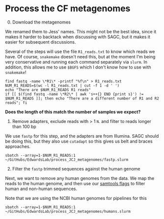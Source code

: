# Process the CF metagenomes


0. Download the metagenomes

We renamed them to Jess' names. This might not be the best idea, since it makes it harder to backtack when discussing with SAGC, but it makes it easier for subsequent discussions.

Several of the steps will use the file `R1_reads.txt` to know which reads we have. Of course, `snakemake` doesn't need this, but at the moment I'm being very conservative and running each command separately via `slurm`. In addition, this allows me to use `$BGFS` which I don't know how to use with `snakemake`!

```
find fastq -name \*R1\* -printf "%f\n" > R1_reads.txt
NUM_R1_READS=$(wc -l R1_reads.txt | cut -f 1 -d ' ')
echo "There are $NUM_R1_READS R1 reads"
if [[ $(find fastq -name \*R2\* | awk 's++{} END {print s}') != $NUM_R1_READS ]]; then echo "There are a different number of R1 and R2 reads"; fi
```


**Does the length of this match the number of samples we expect?**


1. Remove adapters, exclude reads with > 1 `N`. and filter to reads longer than 100 bp

We use `fastp` for this step, and the adapters are from Illumina. SAGC should be doing this, but they also use `cutadapt` so this gives us belt and braces approaches.


```
sbatch --array=1-$NUM_R1_READS:1 ~/GitHubs/EdwardsLab/process_JCJ_metagenomes/fastp.slurm
```


2. Filter the `fastp` trimmed sequences against the human genome


Next, we want to remove any human genomes from the data. We map the reads to the human genome, and then use our [samtools flags](https://edwards.flinders.edu.au/command-line-deconseq/) to filter human and non-human sequences.

Note that we are using the NCBI human genomes for pipelines for this 

```
sbatch --array=1-$NUM_R1_READS:1 ~/GitHubs/EdwardsLab/process_JCJ_metagenomes/humans.slurm
```


